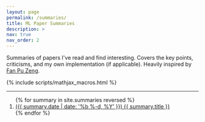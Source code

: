 ```yaml
---
layout: page
permalink: /summaries/
title: ML Paper Summaries
description: >
nav: true
nav_order: 2
---
```


Summaries of papers I've read and find interesting. Covers the key points, criticisms, and my own implementation (if applicable). Heavily inspired by [Fan Pu Zeng](https://fanpu.io/).

{% include scripts/mathjax_macros.html %}

---

<ol>
    {% for summary in site.summaries reversed %}
    <li>
        <a href="{{ summary.url | relative_url }}">
            ({{ summary.date | date: '%b %-d, %Y' }})
            {{ summary.title }}
        </a>
    </li>
    {% endfor %}
</ol>